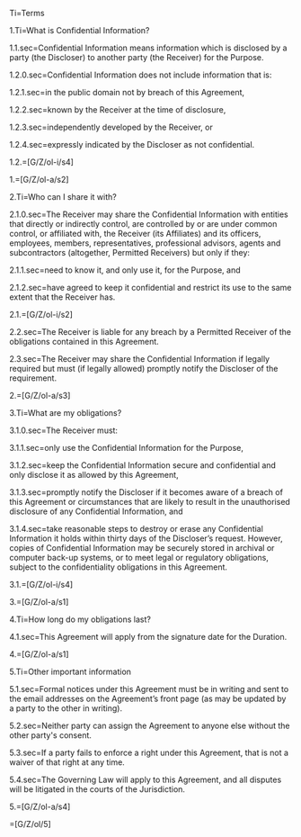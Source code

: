 Ti=Terms

1.Ti=What is Confidential Information?

1.1.sec=Confidential Information means information which is disclosed by a party (the Discloser) to another party (the Receiver) for the Purpose.

1.2.0.sec=Confidential Information does not include information that is: 

1.2.1.sec=in the public domain not by breach of this Agreement,

1.2.2.sec=known by the Receiver at the time of disclosure,

1.2.3.sec=independently developed by the Receiver, or

1.2.4.sec=expressly indicated by the Discloser as not confidential.

1.2.=[G/Z/ol-i/s4]

1.=[G/Z/ol-a/s2]

2.Ti=Who can I share it with?

2.1.0.sec=The Receiver may share the Confidential Information with entities that directly or indirectly control, are controlled by or are under common control, or affiliated with, the Receiver (its Affiliates) and its officers, employees, members, representatives, professional advisors, agents and subcontractors (altogether, Permitted Receivers) but only if they:

2.1.1.sec=need to know it, and only use it, for the Purpose, and

2.1.2.sec=have agreed to keep it confidential and restrict its use to the same extent that the Receiver has.

2.1.=[G/Z/ol-i/s2]

2.2.sec=The Receiver is liable for any breach by a Permitted Receiver of the obligations contained in this Agreement.

2.3.sec=The Receiver may share the Confidential Information if legally required but must (if legally allowed) promptly notify the Discloser of the requirement.

2.=[G/Z/ol-a/s3]

3.Ti=What are my obligations?

3.1.0.sec=The Receiver must:

3.1.1.sec=only use the Confidential Information for the Purpose,

3.1.2.sec=keep the Confidential Information secure and confidential and only disclose it as allowed by this Agreement,

3.1.3.sec=promptly notify the Discloser if it becomes aware of a breach of this Agreement or circumstances that are likely to result in the unauthorised disclosure of any Confidential Information, and

3.1.4.sec=take reasonable steps to destroy or erase any Confidential Information it holds within thirty days of the Discloser’s request. However, copies of Confidential Information may be securely stored in archival or computer back-up systems, or to meet legal or regulatory obligations, subject to the confidentiality obligations in this Agreement.

3.1.=[G/Z/ol-i/s4]

3.=[G/Z/ol-a/s1]

4.Ti=How long do my obligations last?

4.1.sec=This Agreement will apply from the signature date for the Duration.

4.=[G/Z/ol-a/s1]

5.Ti=Other important information

5.1.sec=Formal notices under this Agreement must be in writing and sent to the email addresses on the Agreement’s front page (as may be updated by a party to the other in writing).

5.2.sec=Neither party can assign the Agreement to anyone else without the other party's consent.

5.3.sec=If a party fails to enforce a right under this Agreement, that is not a waiver of that right at any time.

5.4.sec=The Governing Law will apply to this Agreement, and all disputes will be litigated in the courts of the Jurisdiction.

5.=[G/Z/ol-a/s4]

=[G/Z/ol/5]